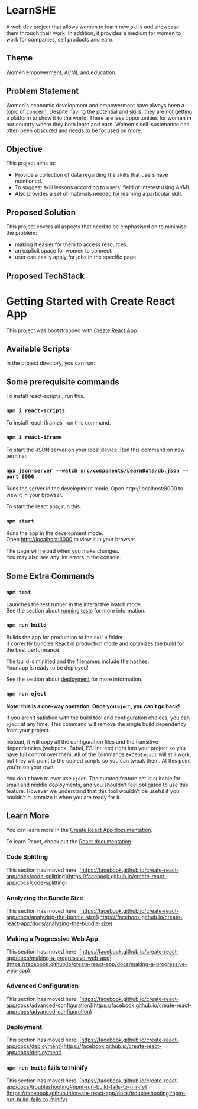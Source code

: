 # LearnSHE

A web dev project that allows women to learn new skills and showcase them through their work. In addition, it provides a medium for women to work for companies, sell products and earn.

## Theme

Women empowerment, AI/ML and education.

## Problem Statement

Women's economic development and empowerment have always been a topic of concern. Despite having the potential and skills, they are not getting a platform to show it to the world. There are less opportunities for women in our country where they both learn and earn. Women's self-sustenance has often been obscured and needs to be focused on more.

## Objective

This project aims to:

- Provide a collection of data regarding the skills that users have mentioned.
- To suggest skill lessons according to users' field of interest using AI/ML.
- Also provides a set of materials needed for learning a particular skill.

## Proposed Solution

This project covers all aspects that need to be emphasised on to minimise the problem:
- making it easier for them to access resources.
- an explicit space for women to connect.
- user can easily apply for jobs in the specific page.

## Proposed TechStack

# Getting Started with Create React App

This project was bootstrapped with [Create React App](https://github.com/facebook/create-react-app).

## Available Scripts

In the project directory, you can run:
<br>

## Some prerequisite commands

To install react-scripts , run this.

### `npm i react-scripts`

To install react-iframes, run this command.

### `npm i react-iframe`

To start the JSON server on your local device. Run this command on new terminal.

### `npx json-server --watch src/components/LearnData/db.json --port 8000`

Runs the server in the development mode.
Open http://localhost:8000 to view it in your browser.

To start the react app, run this.

### `npm start`

Runs the app in the development mode.\
Open [http://localhost:3000](http://localhost:3000) to view it in your browser.

The page will reload when you make changes.\
You may also see any lint errors in the console.

## Some Extra Commands

### `npm test`

Launches the test runner in the interactive watch mode.\
See the section about [running tests](https://facebook.github.io/create-react-app/docs/running-tests) for more information.

### `npm run build`

Builds the app for production to the `build` folder.\
It correctly bundles React in production mode and optimizes the build for the best performance.

The build is minified and the filenames include the hashes.\
Your app is ready to be deployed!

See the section about [deployment](https://facebook.github.io/create-react-app/docs/deployment) for more information.

### `npm run eject`

**Note: this is a one-way operation. Once you `eject`, you can't go back!**

If you aren't satisfied with the build tool and configuration choices, you can `eject` at any time. This command will remove the single build dependency from your project.

Instead, it will copy all the configuration files and the transitive dependencies (webpack, Babel, ESLint, etc) right into your project so you have full control over them. All of the commands except `eject` will still work, but they will point to the copied scripts so you can tweak them. At this point you're on your own.

You don't have to ever use `eject`. The curated feature set is suitable for small and middle deployments, and you shouldn't feel obligated to use this feature. However we understand that this tool wouldn't be useful if you couldn't customize it when you are ready for it.

## Learn More

You can learn more in the [Create React App documentation](https://facebook.github.io/create-react-app/docs/getting-started).

To learn React, check out the [React documentation](https://reactjs.org/).

### Code Splitting

This section has moved here: [https://facebook.github.io/create-react-app/docs/code-splitting](https://facebook.github.io/create-react-app/docs/code-splitting)

### Analyzing the Bundle Size

This section has moved here: [https://facebook.github.io/create-react-app/docs/analyzing-the-bundle-size](https://facebook.github.io/create-react-app/docs/analyzing-the-bundle-size)

### Making a Progressive Web App

This section has moved here: [https://facebook.github.io/create-react-app/docs/making-a-progressive-web-app](https://facebook.github.io/create-react-app/docs/making-a-progressive-web-app)

### Advanced Configuration

This section has moved here: [https://facebook.github.io/create-react-app/docs/advanced-configuration](https://facebook.github.io/create-react-app/docs/advanced-configuration)

### Deployment

This section has moved here: [https://facebook.github.io/create-react-app/docs/deployment](https://facebook.github.io/create-react-app/docs/deployment)

### `npm run build` fails to minify

This section has moved here: [https://facebook.github.io/create-react-app/docs/troubleshooting#npm-run-build-fails-to-minify](https://facebook.github.io/create-react-app/docs/troubleshooting#npm-run-build-fails-to-minify)
